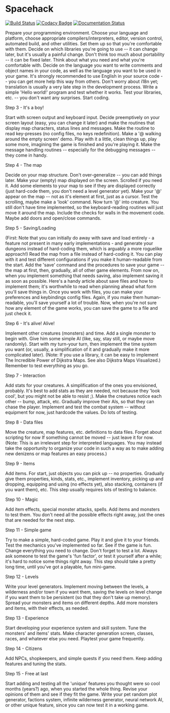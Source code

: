 # Spacehack
[![Build Status](https://travis-ci.org/thomasscottterry121/roguelike.svg?branch=master)](https://travis-ci.org/thomasscottterry121/roguelike)
[![Codacy Badge](https://api.codacy.com/project/badge/Grade/262af50ee3cc4bbeae3ee52b5ab4656c)](https://www.codacy.com/app/thomasscottterry12/roguelike?utm_source=github.com&amp;utm_medium=referral&amp;utm_content=thomasscottterry121/roguelike&amp;utm_campaign=Badge_Grade)
[![Documentation Status](https://readthedocs.org/projects/spacehack/badge/?version=latest)](http://spacehack.readthedocs.io/en/latest/?badge=latest)


Prepare your programming environment. Choose your language and platform, choose appropriate compilers/interpreters, editor, version control, automated build, and other utilities. Set them up so that you're comfortable with them.
Decide on which libraries you're going to use -- it can change later, but it's usually a painful change. Don't think too much about portability -- it can be fixed later. Think about what you need and what you're comfortable with.
Decide on the language you want to write comments and object names in your code, as well as the language you want to be used in your game. It's strongly recommended to use English in your source code -- you can get more help this way from others.
Don't worry about i18n yet; translation is usually a very late step in the development process.
Write a simple 'Hello world!' program and test whether it works. Test your libraries, etc. -- you don't want any surprises.
Start coding.

Step 3 - It's a boy!

Start with screen output and keyboard input. Decide preemptively on your screen layout (easy, you can change it later) and make the routines that display map characters, status lines and messages.
Make the routine to read key-presses (no config files, no keys redefinition).
Make a '@ walking around the empty screen' demo. Play with it a little, clean things up, play some more, imagining the game is finished and you're playing it.
Make the message handling routines -- especially for the debugging messages -- they come in handy.


Step 4 - The map

Decide on your map structure. Don't over-generalize -- you can add things later. Make your (empty) map displayed on the screen. Scrolled if you need it. Add some elements to your map to see if they are displayed correctly (just hard-code them, you don't need a level generator yet).
Make your '@' appear on the map -- not as it's element at first, just as a cursor. Test the scrolling, maybe make a 'look' command.
Now turn '@' into creature. You still don't have time implemented, so the keyboard-reading routines will just move it around the map. Include the checks for walls in the movement code. Maybe add doors and open/close commands.


Step 5 - Saving/Loading

(First: Note that you can initially do away with save and load entirely - a feature not present in many early implementations - and generate your dungeons instead of hard-coding them, which is arguably a more roguelike approach!)
Read the map from a file instead of hard-coding it. You can play with it and test different configurations if you make it human-readable from the start.
Add the 'save' command and the procedures to save your game -- the map at first, then, gradually, all of other game elements. From now on, when you implement something that needs saving, also implement saving it as soon as possible.
Here's a handy article about save files and how to implement them; it's worthwhile to read when planning ahead what form you'll save things in.
Once you work with files, you can make your preferences and keybindings config files. Again, if you make them human-readable, you'll save yourself a lot of trouble.
Now, when you're not sure how any element of the game works, you can save the game to a file and just check it.


Step 6 - It's alive! Alive!

Implement other creatures (monsters) and time. Add a single monster to begin with. Give him some simple AI (like, say, stay still, or maybe move randomly).
Start with my turn-your turn, then implement the time system you want (or, usually, a simplification of it and gradually make it more complicated later).
(Note: If you use a library, it can be easy to implement The Incredible Power of Dijkstra Maps. See also Dijkstra Maps Visualized.)
Remember to test everything as you go.


Step 7 - Interaction

Add stats for your creatures. A simplification of the ones you envisioned, probably. It's best to add stats as they are needed, not because they 'look cool', but you might not be able to resist ;).
Make the creatures notice each other -- bump, attack, etc. Gradually improve their AIs, so that they can chase the player.
Implement and test the combat system -- without equipment for now, just hardcode the values. Do lots of testing.


Step 8 - Data files

Move the creature, map features, etc. definitions to data files. Forget about scripting for now If something cannot be moved -- just leave it for now.
(Note: This is an irrelevant step for interpreted languages. You may instead take the opportunity to organize your code in such a way as to make adding new denizens or map features an easy process.)


Step 9 - Items

Add items. For start, just objects you can pick up -- no properties. Gradually give them properties, kinds, stats, etc., implement inventory, picking up and dropping, equipping and using (no effects yet), also stacking, containers (if you want them), etc.
This step usually requires lots of testing to balance.


Step 10 - Magic

Add item effects, special monster attacks, spells. Add items and monsters to test them. You don't need all the possible effects right away, just the ones that are needed for the next step.


Step 11 - Simple game

Try to make a simple, hard-coded game. Play it and give it to your friends. Test the mechanics you've implemented so far. See if the game is fun.
Change everything you need to change. Don't forget to test a lot. Always ask someone to test the game's 'fun factor', or test it yourself after a while; it's hard to notice some things right away.
This step should take a pretty long time, until you've got a playable, fun mini-game.


Step 12 - Levels

Write your level generators. Implement moving between the levels, a wilderness and/or town if you want them, saving the levels on level change if you want them to be persistent (so that they don't take up memory).
Spread your monsters and items on different depths. Add more monsters and items, with their effects, as needed.


Step 13 - Experience

Start developing your experience system and skill system. Tune the monsters' and items' stats. Make character generation screen, classes, races, and whatever else you need.
Playtest your game frequently.


Step 14 - Citizens

Add NPCs, shopkeepers, and simple quests if you need them. Keep adding features and tuning the stats.


Step 15 - Free at last

Start adding and testing all the 'unique' features you thought were so cool months (years?) ago, when you started the whole thing. Revise your opinions of them and see if they fit the game.
Write your pet random plot generator, factions system, infinite wilderness generator, neural network AI, or other unique feature, since you can now test it in a working game.
